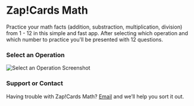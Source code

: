 # Zap!Cards Math
Practice your math facts (addition, substraction, multiplication, division) from 1 - 12 in this simple and fast app.
After selecting which operation and which number to practice you'll be presented with 12 questions.


### Select an Operation
![Select an Operation Screenshot](~/screenshot-select-op.png)

### Support or Contact

Having trouble with Zap!Cards Math?
[Email](zap-math@harper.link) and we’ll help you sort it out.
